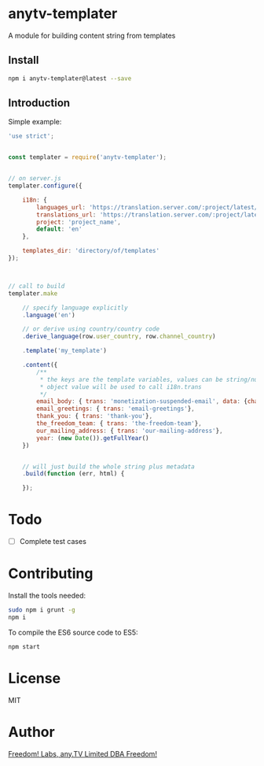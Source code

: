 # anytv-templater

A module for building content string from templates


## Install

```sh
npm i anytv-templater@latest --save
```

## Introduction

Simple example:
```js
'use strict';


const templater = require('anytv-templater');


// on server.js
templater.configure({

    i18n: {
        languages_url: 'https://translation.server.com/:project/latest/languages.json',
        translations_url: 'https://translation.server.com/:project/latest/:lang.json',
        project: 'project_name',
        default: 'en'
    },

    templates_dir: 'directory/of/templates'
});



// call to build
templater.make

    // specify language explicitly
    .language('en')

    // or derive using country/country code
    .derive_language(row.user_country, row.channel_country)

    .template('my_template')

    .content({
        /**
         * the keys are the template variables, values can be string/number/object
         * object value will be used to call i18n.trans
         */
        email_body: { trans: 'monetization-suspended-email', data: {channel_name: row.channel_name}},
        email_greetings: { trans: 'email-greetings'},
        thank_you: { trans: 'thank-you'},
        the_freedom_team: { trans: 'the-freedom-team'},
        our_mailing_address: { trans: 'our-mailing-address'},
        year: (new Date()).getFullYear()
    })


    // will just build the whole string plus metadata
    .build(function (err, html) {

    });

```


# Todo
- [ ] Complete test cases


# Contributing

Install the tools needed:
```sh
sudo npm i grunt -g
npm i
```

To compile the ES6 source code to ES5:
```sh
npm start
```

# License

MIT


# Author
[Freedom! Labs, any.TV Limited DBA Freedom!](https://www.freedom.tm)
